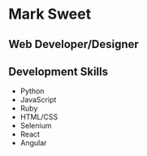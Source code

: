 # Mark Sweet
## Web Developer/Designer

## Development Skills
* Python
* JavaScript
* Ruby
* HTML/CSS
* Selenium
* React
* Angular
